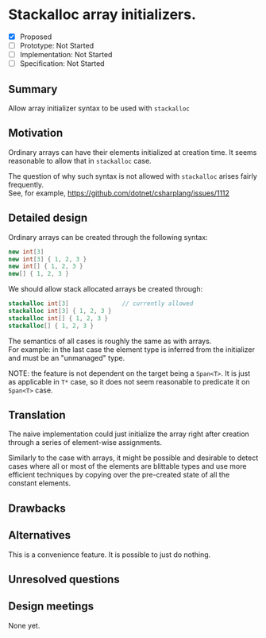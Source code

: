 # Stackalloc array initializers.

* [x] Proposed
* [ ] Prototype: Not Started
* [ ] Implementation: Not Started
* [ ] Specification: Not Started

## Summary
[summary]: #summary

Allow array initializer syntax to be used with `stackalloc` 

## Motivation
[motivation]: #motivation

Ordinary arrays can have their elements initialized at creation time. It seems reasonable to allow that in `stackalloc` case.

The question of why such syntax is not allowed with `stackalloc` arises fairly frequently.  
See, for example, https://github.com/dotnet/csharplang/issues/1112  

## Detailed design

Ordinary arrays can be created through the following syntax:

```C#
new int[3]
new int[3] { 1, 2, 3 }
new int[] { 1, 2, 3 }
new[] { 1, 2, 3 }
```

We should allow stack allocated arrays be created through:  

```C#
stackalloc int[3]				// currently allowed
stackalloc int[3] { 1, 2, 3 }
stackalloc int[] { 1, 2, 3 }
stackalloc[] { 1, 2, 3 }
```

The semantics of all cases is roughly the same as with arrays.  
For example: in the last case the element type is inferred from the initializer and must be an "unmanaged" type.

NOTE: the feature is not dependent on the target being a `Span<T>`. It is just as applicable in `T*` case, so it does not seem reasonable to predicate it on `Span<T>` case.  

## Translation ##

The naive implementation could just initialize the array right after creation through a series of element-wise assignments.  

Similarly to the case with arrays, it might be possible and desirable to detect cases where all or most of the elements are blittable types and use more efficient techniques by copying over the pre-created state of all the constant elements. 

## Drawbacks
[drawbacks]: #drawbacks

## Alternatives
[alternatives]: #alternatives

This is a convenience feature. It is possible to just do nothing.

## Unresolved questions
[unresolved]: #unresolved-questions

## Design meetings

None yet. 